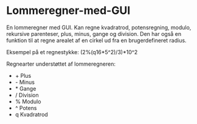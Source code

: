 # Lommeregner-med-GUI
En lommeregner med GUI. Kan regne kvadratrod, potensregning, modulo, rekursive parenteser, plus, minus, gange og division. Den har også en funktion til at regne arealet af en cirkel ud fra en brugerdefineret radius.

Eksempel på et regnestykke:
(2%(q16*5^2)/3)*10^2

Regnearter understøttet af lommeregneren:
- \+ Plus
- \- Minus
- \* Gange
- \/ Division
- \% Modulo
- \^ Potens
- q Kvadratrod
